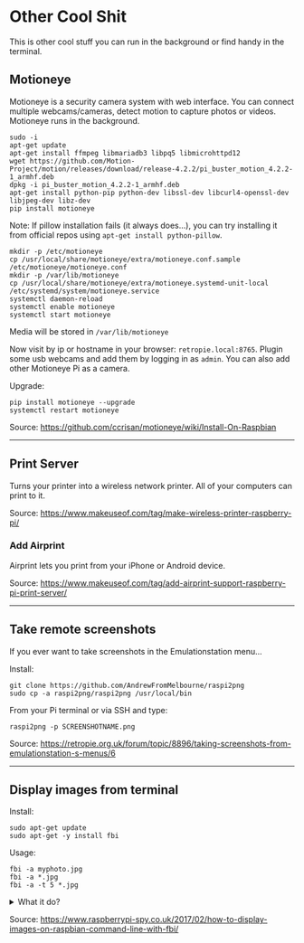 # Other Cool Shit

This is other cool stuff you can run in the background or find handy in the terminal.

## Motioneye

Motioneye is a security camera system with web interface. You can connect multiple webcams/cameras, detect motion to capture photos or videos. Motioneye runs in the background.

```
sudo -i
apt-get update
apt-get install ffmpeg libmariadb3 libpq5 libmicrohttpd12
wget https://github.com/Motion-Project/motion/releases/download/release-4.2.2/pi_buster_motion_4.2.2-1_armhf.deb
dpkg -i pi_buster_motion_4.2.2-1_armhf.deb
apt-get install python-pip python-dev libssl-dev libcurl4-openssl-dev libjpeg-dev libz-dev
pip install motioneye
```

Note: If pillow installation fails (it always does...), you can try installing it from official repos using `apt-get install python-pillow`.

```
mkdir -p /etc/motioneye
cp /usr/local/share/motioneye/extra/motioneye.conf.sample /etc/motioneye/motioneye.conf
mkdir -p /var/lib/motioneye
cp /usr/local/share/motioneye/extra/motioneye.systemd-unit-local /etc/systemd/system/motioneye.service
systemctl daemon-reload
systemctl enable motioneye
systemctl start motioneye
```

Media will be stored in `/var/lib/motioneye`

Now visit by ip or hostname in your browser: `retropie.local:8765`. Plugin some usb webcams and add them by logging in as `admin`. You can also add other Motioneye Pi as a camera.

Upgrade:

```
pip install motioneye --upgrade
systemctl restart motioneye
```

Source: https://github.com/ccrisan/motioneye/wiki/Install-On-Raspbian

---

## Print Server

Turns your printer into a wireless network printer. All of your computers can print to it.

Source: https://www.makeuseof.com/tag/make-wireless-printer-raspberry-pi/

### Add Airprint

Airprint lets you print from your iPhone or Android device.

Source: https://www.makeuseof.com/tag/add-airprint-support-raspberry-pi-print-server/

---


## Take remote screenshots

If you ever want to take screenshots in the Emulationstation menu...

Install:

```
git clone https://github.com/AndrewFromMelbourne/raspi2png
sudo cp -a raspi2png/raspi2png /usr/local/bin
```

From your Pi terminal or via SSH and type:

```
raspi2png -p SCREENSHOTNAME.png
```

Source: https://retropie.org.uk/forum/topic/8896/taking-screenshots-from-emulationstation-s-menus/6

---

## Display images from terminal

Install:

```
sudo apt-get update
sudo apt-get -y install fbi
```

Usage:

```
fbi -a myphoto.jpg
fbi -a *.jpg
fbi -a -t 5 *.jpg
```

<details>
<summary>What it do?</summary>

1. view myphoto.jpg
2. view all files ending in .jpg, use left right to navigate
3. slideshow with 5 second delay

</details>

Source: https://www.raspberrypi-spy.co.uk/2017/02/how-to-display-images-on-raspbian-command-line-with-fbi/
